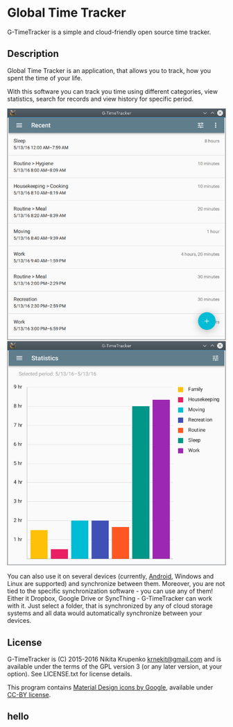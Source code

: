 # Global Time Tracker
G-TimeTracker is a simple and cloud-friendly open source time tracker.

## Description
Global Time Tracker is an application, that allows you to track, how you spent
the time of your life.

With this software you can track you time using different categories, view
statistics, search for records and view history for specific period.

![screenshot-recent](https://raw.githubusercontent.com/g-timetracker/g-timetracker.github.io/master/images/screenshots/recent.png)
![screenshot-stats](https://raw.githubusercontent.com/g-timetracker/g-timetracker.github.io/master/images/screenshots/stats.png)

You can also use it on several devices (currently, [Android](https://play.google.com/store/apps/details?id=org.g_timetracker), Windows and Linux
are supported) and synchronize between them. Moreover, you are not tied to the
specific synchronization software - you can use any of them! Either it Dropbox,
Google Drive or SyncThing - G-TimeTracker can work with it. Just select a
folder, that is synchronized by any of cloud storage systems and all data would
automatically synchronize between your devices. 

## License
G-TimeTracker is (C) 2015-2016 Nikita Krupenko <krnekit@gmail.com>
and is available under the terms of the GPL version 3 (or any later version,
at your option).  See LICENSE.txt for license details.

This program contains [Material Design icons by Google](https://github.com/google/material-design-icons/), available under
[CC-BY license](https://creativecommons.org/licenses/by/4.0/).
## hello
